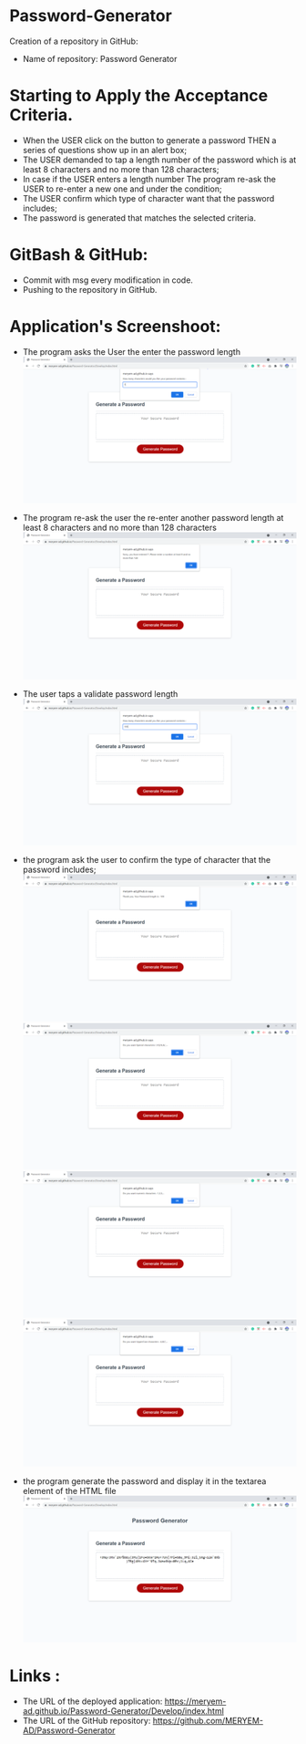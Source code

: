 # Password-Generator

Creation of a repository in GitHub:

  * Name of repository: Password Generator

# Starting to Apply the Acceptance Criteria.

 * When the USER click on the button to generate a password THEN a series of questions show up in an alert box;
 * The USER demanded to tap a length number of the password which is at least 8 characters and no more than 128 characters;
 * In case if the USER enters a length number The program re-ask the USER to re-enter a new one and under the condition;
 * The USER confirm which type of character want that the password includes;
 * The password is generated that matches the selected criteria.


# GitBash & GitHub:

* Commit with msg every modification in code.
* Pushing to the repository in GitHub. 


# Application's Screenshoot:
* The program asks the User the enter the password length  
![1](App_Screenshoot/1.PNG)

* The program re-ask the user the re-enter another password length at least 8  characters and no more than 128 characters 
![2](App_Screenshoot/2.PNG)

* The user taps a validate password length
![3](App_Screenshoot/3.PNG) 

* the program ask the user to confirm the type of character that the password includes;
![4](App_Screenshoot/4.PNG) 
![5](App_Screenshoot/5.PNG) 
![6](App_Screenshoot/6.PNG) 
![7](App_Screenshoot/7.PNG) 

* the program generate the password and display it in the textarea element of the HTML file
![Password](App_Screenshoot/Password.PNG) 

# Links :

* The URL of the deployed application: https://meryem-ad.github.io/Password-Generator/Develop/index.html
* The URL of the GitHub repository: https://github.com/MERYEM-AD/Password-Generator